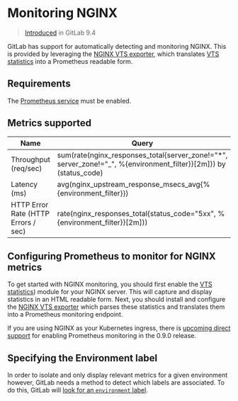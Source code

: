 # Monitoring NGINX

> [Introduced](https://gitlab.com/gitlab-org/gitlab-ce/merge_requests/12621) in GitLab 9.4

GitLab has support for automatically detecting and monitoring NGINX. This is provided by leveraging the [NGINX VTS exporter](https://github.com/hnlq715/nginx-vts-exporter), which translates [VTS statistics](https://github.com/vozlt/nginx-module-vts) into a Prometheus readable form.

## Requirements

The [Prometheus service](../prometheus/index.md) must be enabled.

## Metrics supported

| Name | Query |
| ---- | ----- |
| Throughput (req/sec) | sum(rate(nginx_responses_total{server_zone!="*", server_zone!="_", %{environment_filter}}[2m])) by (status_code) |
| Latency (ms) | avg(nginx_upstream_response_msecs_avg{%{environment_filter}}) |
| HTTP Error Rate (HTTP Errors / sec) | rate(nginx_responses_total{status_code="5xx", %{environment_filter}}[2m])) |

## Configuring Prometheus to monitor for NGINX metrics

To get started with NGINX monitoring, you should first enable the [VTS statistics](https://github.com/vozlt/nginx-module-vts)) module for your NGINX server. This will capture and display statistics in an HTML readable form. Next, you should install and configure the [NGINX VTS exporter](https://github.com/hnlq715/nginx-vts-exporter) which parses these statistics and translates them into a Prometheus monitoring endpoint.

If you are using NGINX as your Kubernetes ingress, there is [upcoming direct support](https://github.com/kubernetes/ingress/pull/423) for enabling Prometheus monitoring in the 0.9.0 release.

## Specifying the Environment label

In order to isolate and only display relevant metrics for a given environment
however, GitLab needs a method to detect which labels are associated. To do this, GitLab will [look for an `environment` label](metrics.md#identifying-environments).
